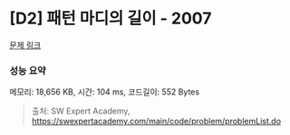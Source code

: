 # [D2] 패턴 마디의 길이 - 2007 

[문제 링크](https://swexpertacademy.com/main/code/problem/problemDetail.do?contestProbId=AV5P1kNKAl8DFAUq) 

### 성능 요약

메모리: 18,656 KB, 시간: 104 ms, 코드길이: 552 Bytes



> 출처: SW Expert Academy, https://swexpertacademy.com/main/code/problem/problemList.do